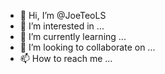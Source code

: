 - 👋 Hi, I’m @JoeTeoLS
- 👀 I’m interested in ...
- 🌱 I’m currently learning ...
- 💞️ I’m looking to collaborate on ...
- 📫 How to reach me ...

<!---
JoeTeoLS/JoeTeoLS is a ✨ special ✨ repository because its `README.md` (this file) appears on your GitHub profile.
You can click the Preview link to take a look at your changes.
--->
